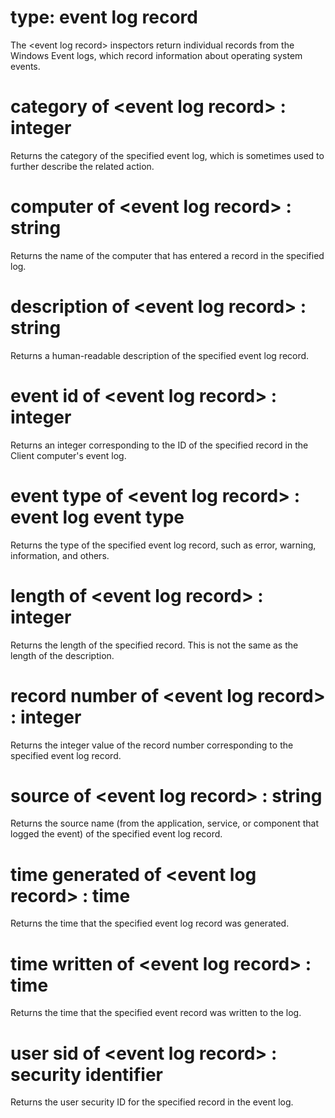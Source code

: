 # type: event log record

The &lt;event log record&gt; inspectors return individual records from the Windows Event logs, which record information about operating system events.

# category of &lt;event log record&gt; : integer

Returns the category of the specified event log, which is sometimes used to further describe the related action.

# computer of &lt;event log record&gt; : string

Returns the name of the computer that has entered a record in the specified log.

# description of &lt;event log record&gt; : string

Returns a human-readable description of the specified event log record.

# event id of &lt;event log record&gt; : integer

Returns an integer corresponding to the ID of the specified record in the Client computer&#39;s event log.

# event type of &lt;event log record&gt; : event log event type

Returns the type of the specified event log record, such as error, warning, information, and others.

# length of &lt;event log record&gt; : integer

Returns the length of the specified record. This is not the same as the length of the description.

# record number of &lt;event log record&gt; : integer

Returns the integer value of the record number corresponding to the specified event log record.

# source of &lt;event log record&gt; : string

Returns the source name (from the application, service, or component that logged the event) of the specified event log record.

# time generated of &lt;event log record&gt; : time

Returns the time that the specified event log record was generated.

# time written of &lt;event log record&gt; : time

Returns the time that the specified event record was written to the log.

# user sid of &lt;event log record&gt; : security identifier

Returns the user security ID for the specified record in the event log.

